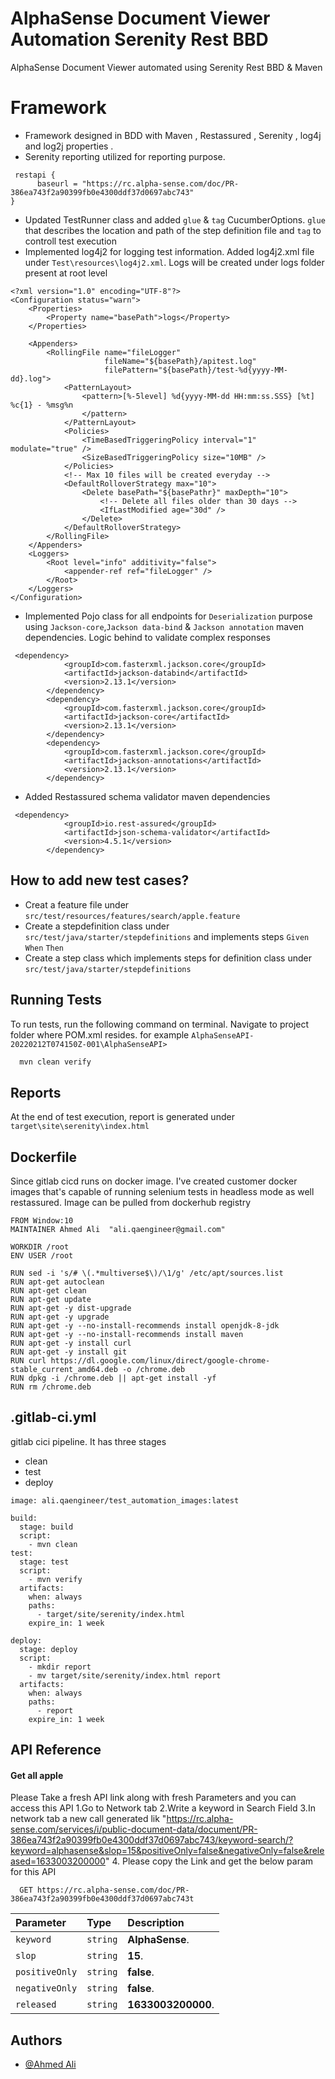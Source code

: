 
# AlphaSense Document Viewer Automation Serenity Rest BBD

AlphaSense Document Viewer automated using Serenity Rest BBD & Maven

# Framework 

- Framework designed in BDD with Maven , Restassured , Serenity , log4j and log2j properties .
- Serenity reporting utilized for reporting purpose.
```
 restapi {
      baseurl = "https://rc.alpha-sense.com/doc/PR-386ea743f2a90399fb0e4300ddf37d0697abc743"
}
```

- Updated TestRunner class and added `glue` & `tag` CucumberOptions. `glue` that describes the location and path of the step definition file and `tag` to controll test execution
- Implemented log4j2 for logging test information. Added log4j2.xml file under `Test\resources\log4j2.xml`. Logs will be created under logs folder present at root level
```
<?xml version="1.0" encoding="UTF-8"?>
<Configuration status="warn">
    <Properties>
        <Property name="basePath">logs</Property>
    </Properties>

    <Appenders>
        <RollingFile name="fileLogger"
                     fileName="${basePath}/apitest.log"
                     filePattern="${basePath}/test-%d{yyyy-MM-dd}.log">
            <PatternLayout>
                <pattern>[%-5level] %d{yyyy-MM-dd HH:mm:ss.SSS} [%t] %c{1} - %msg%n
                </pattern>
            </PatternLayout>
            <Policies>
                <TimeBasedTriggeringPolicy interval="1" modulate="true" />
                <SizeBasedTriggeringPolicy size="10MB" />
            </Policies>
            <!-- Max 10 files will be created everyday -->
            <DefaultRolloverStrategy max="10">
                <Delete basePath="${basePathr}" maxDepth="10">
                    <!-- Delete all files older than 30 days -->
                    <IfLastModified age="30d" />
                </Delete>
            </DefaultRolloverStrategy>
        </RollingFile>
    </Appenders>
    <Loggers>
        <Root level="info" additivity="false">
            <appender-ref ref="fileLogger" />
        </Root>
    </Loggers>
</Configuration>

```

- Implemented Pojo class for all endpoints for  `Deserialization` purpose using `Jackson-core`,`Jackson data-bind` & `Jackson annotation` maven dependencies. Logic behind to validate complex responses
```
 <dependency>
            <groupId>com.fasterxml.jackson.core</groupId>
            <artifactId>jackson-databind</artifactId>
            <version>2.13.1</version>
        </dependency>
        <dependency>
            <groupId>com.fasterxml.jackson.core</groupId>
            <artifactId>jackson-core</artifactId>
            <version>2.13.1</version>
        </dependency>
        <dependency>
            <groupId>com.fasterxml.jackson.core</groupId>
            <artifactId>jackson-annotations</artifactId>
            <version>2.13.1</version>
        </dependency>
```
- Added Restassured schema validator maven dependencies
```
 <dependency>
            <groupId>io.rest-assured</groupId>
            <artifactId>json-schema-validator</artifactId>
            <version>4.5.1</version>
        </dependency>
```
## How to add new test cases?
- Creat a feature file under `src/test/resources/features/search/apple.feature`
- Create a stepdefinition class under `src/test/java/starter/stepdefinitions` and implements steps `Given` `When` `Then`
- Create a step class which implements steps for definition class under `src/test/java/starter/stepdefinitions` 


## Running Tests

To run tests, run the following command on terminal. Navigate to project folder where POM.xml resides. for example
`AlphaSenseAPI-20220212T074150Z-001\AlphaSenseAPI>`


```bash
  mvn clean verify
```
## Reports

At the end of test execution, report is generated under `target\site\serenity\index.html`

## Dockerfile
Since gitlab cicd runs on docker image. I've created customer docker images that's capable of running selenium tests in headless mode as well
restassured. Image can be pulled from dockerhub registry

```
FROM Window:10
MAINTAINER Ahmed Ali  "ali.qaengineer@gmail.com"

WORKDIR /root
ENV USER /root

RUN sed -i 's/# \(.*multiverse$\)/\1/g' /etc/apt/sources.list
RUN apt-get autoclean
RUN apt-get clean
RUN apt-get update
RUN apt-get -y dist-upgrade
RUN apt-get -y upgrade
RUN apt-get -y --no-install-recommends install openjdk-8-jdk
RUN apt-get -y --no-install-recommends install maven
RUN apt-get -y install curl
RUN apt-get -y install git
RUN curl https://dl.google.com/linux/direct/google-chrome-stable_current_amd64.deb -o /chrome.deb
RUN dpkg -i /chrome.deb || apt-get install -yf
RUN rm /chrome.deb

```

## .gitlab-ci.yml 
gitlab cici pipeline. It has three stages 
- clean
- test
- deploy

```
image: ali.qaengineer/test_automation_images:latest

build:
  stage: build
  script:
    - mvn clean
test:
  stage: test
  script:
    - mvn verify
  artifacts:
    when: always
    paths:
      - target/site/serenity/index.html
    expire_in: 1 week

deploy:
  stage: deploy
  script:
    - mkdir report
    - mv target/site/serenity/index.html report
  artifacts:
    when: always
    paths:
      - report
    expire_in: 1 week

```


## API Reference

#### Get all apple

Please Take a fresh API link along with fresh Parameters and you can access this API 
1.Go to Network tab
2.Write a keyword in Search Field
3.In network tab a new call generated lik "https://rc.alpha-sense.com/services/i/public-document-data/document/PR-386ea743f2a90399fb0e4300ddf37d0697abc743/keyword-search/?keyword=alphasense&slop=15&positiveOnly=false&negativeOnly=false&released=1633003200000"
4. Please copy the Link and get the below param for this API 
```http
  GET https://rc.alpha-sense.com/doc/PR-386ea743f2a90399fb0e4300ddf37d0697abc743t
```

| Parameter | Type     | Description                |
| :-------- | :------- | :------------------------- |
| `keyword` | `string` | **AlphaSense**. |
| `slop` | `string` | **15**. |
| `positiveOnly` | `string` | **false**. |
| `negativeOnly` | `string` | **false**. |
| `released` | `string` | **1633003200000**. |




## Authors

- [@Ahmed Ali](github)

